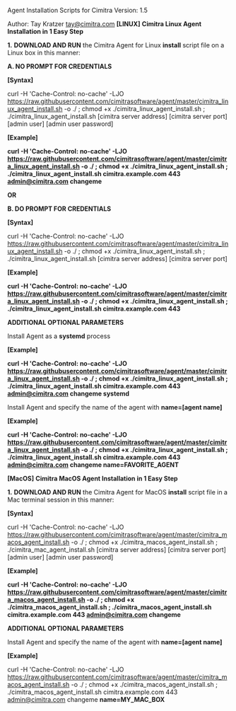 
Agent Installation Scripts for Cimitra
Version: 1.5

Author: Tay Kratzer tay@cimitra.com
**[LINUX]**
**Cimitra Linux Agent Installation in 1 Easy Step**

**1.** **DOWNLOAD AND RUN** the Cimitra Agent for Linux **install** script file on a Linux box in this manner:

**A. NO PROMPT FOR CREDENTIALS**

**[Syntax]**

curl -H 'Cache-Control: no-cache' -LJO https://raw.githubusercontent.com/cimitrasoftware/agent/master/cimitra_linux_agent_install.sh -o ./ ; chmod +x ./cimitra_linux_agent_install.sh ; ./cimitra_linux_agent_install.sh [cimitra server address] [cimitra server port] [admin user] [admin user password]

**[Example]**

**curl -H 'Cache-Control: no-cache' -LJO https://raw.githubusercontent.com/cimitrasoftware/agent/master/cimitra_linux_agent_install.sh -o ./ ; chmod +x ./cimitra_linux_agent_install.sh ; ./cimitra_linux_agent_install.sh cimitra.example.com 443 admin@cimitra.com changeme**

**OR**

**B. DO PROMPT FOR CREDENTIALS**

**[Syntax]**

curl -H 'Cache-Control: no-cache' -LJO https://raw.githubusercontent.com/cimitrasoftware/agent/master/cimitra_linux_agent_install.sh -o ./ ; chmod +x ./cimitra_linux_agent_install.sh ; ./cimitra_linux_agent_install.sh [cimitra server address] [cimitra server port]

**[Example]**

**curl -H 'Cache-Control: no-cache' -LJO https://raw.githubusercontent.com/cimitrasoftware/agent/master/cimitra_linux_agent_install.sh -o ./ ; chmod +x ./cimitra_linux_agent_install.sh ; ./cimitra_linux_agent_install.sh cimitra.example.com 443**

**ADDITIONAL OPTIONAL PARAMETERS**

Install Agent as a **systemd** process

**[Example]**

**curl -H 'Cache-Control: no-cache' -LJO https://raw.githubusercontent.com/cimitrasoftware/agent/master/cimitra_linux_agent_install.sh -o ./ ; chmod +x ./cimitra_linux_agent_install.sh ; ./cimitra_linux_agent_install.sh cimitra.example.com 443 admin@cimitra.com changeme systemd**

Install Agent and specify the name of the agent with **name=[agent name]**

**[Example]**

**curl -H 'Cache-Control: no-cache' -LJO https://raw.githubusercontent.com/cimitrasoftware/agent/master/cimitra_linux_agent_install.sh -o ./ ; chmod +x ./cimitra_linux_agent_install.sh ; ./cimitra_linux_agent_install.sh cimitra.example.com 443 admin@cimitra.com changeme name=FAVORITE_AGENT**

**[MacOS]**
**Cimitra MacOS Agent Installation in 1 Easy Step**

**1.** **DOWNLOAD AND RUN** the Cimitra Agent for MacOS **install** script file in a Mac terminal session in this manner:

**[Syntax]**

curl -H 'Cache-Control: no-cache' -LJO https://raw.githubusercontent.com/cimitrasoftware/agent/master/cimitra_macos_agent_install.sh -o ./ ; chmod +x ./cimitra_macos_agent_install.sh ; ./cimitra_mac_agent_install.sh [cimitra server address] [cimitra server port] [admin user] [admin user password]

**[Example]**

**curl -H 'Cache-Control: no-cache' -LJO https://raw.githubusercontent.com/cimitrasoftware/agent/master/cimitra_macos_agent_install.sh -o ./ ; chmod +x ./cimitra_macos_agent_install.sh ; ./cimitra_macos_agent_install.sh cimitra.example.com 443 admin@cimitra.com changeme**

**ADDITIONAL OPTIONAL PARAMETERS**

Install Agent and specify the name of the agent with **name=[agent name]**

**[Example]**

curl -H 'Cache-Control: no-cache' -LJO https://raw.githubusercontent.com/cimitrasoftware/agent/master/cimitra_macos_agent_install.sh -o ./ ; chmod +x ./cimitra_macos_agent_install.sh ; ./cimitra_macos_agent_install.sh cimitra.example.com 443 admin@cimitra.com changeme **name=MY_MAC_BOX**

